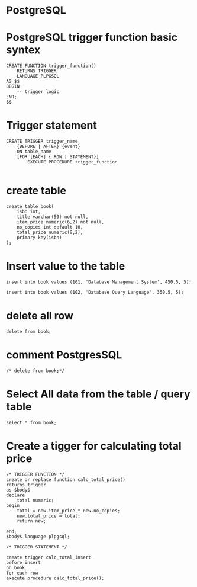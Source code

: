 # PostgreSQL

# PostgreSQL trigger function basic syntex

```
CREATE FUNCTION trigger_function()
	RETURNS TRIGGER
  	LANGUAGE PLPGSQL
AS $$
BEGIN
	-- trigger logic
END;
$$

```
# Trigger statement

```
CREATE TRIGGER trigger_name
	{BEFORE | AFTER} {event}
	ON table_name
	[FOR [EACH] { ROW | STATEMENT}]
		EXECUTE PROCEDURE trigger_function
	
```

# create table
```
create table book(
	isbn int,
	title varchar(50) not null,
	item_price numeric(6,2) not null,
	no_copies int default 10,
	total_price numeric(8,2),
	primary key(isbn)
);
```
# Insert value to the table
```
insert into book values (101, 'Database Management System', 450.5, 5);

insert into book values (102, 'Database Query Language', 350.5, 5);

```
# delete all row
```
delete from book;

```
# comment PostgresSQL
```
/* delete from book;*/
```

# Select All data from the table / query table
```
select * from book;
```
# Create a tigger for calculating total price 
```
/* TRIGGER FUNCTION */
create or replace function calc_total_price()
returns trigger
as $body$
declare
	total numeric;
begin
	total = new.item_price * new.no_copies;
	new.total_price = total;
	return new;

end;
$body$ language plpgsql; 

/* TRIGGER STATEMENT */

create trigger calc_total_insert
before insert
on book
for each row
execute procedure calc_total_price();


```

